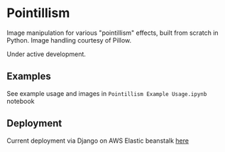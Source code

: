 # Pointillism
Image manipulation for various "pointillism" effects, built from scratch in Python. Image handling courtesy of Pillow. 

Under active development.

## Examples
See example usage and images in `Pointillism Example Usage.ipynb` notebook

## Deployment
Current deployment via Django on AWS Elastic beanstalk [here](http://myproject.p5s78dnxbs.us-west-2.elasticbeanstalk.com/myapp)
